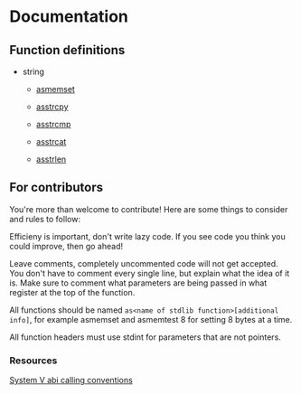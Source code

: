 # Documentation

## Function definitions

* string

	* [asmemset](string/asmemset/README.md)

	* [asstrcpy](string/asstrcpy/README.md)

	* [asstrcmp](string/asstrcmp/README.md)

	* [asstrcat](string/asstrcat/README.md)

	* [asstrlen](string/asstrlen/README.md)

## For contributors

You're more than welcome to contribute! Here are some things to consider and rules to follow:

Efficieny is important, don't write lazy code. If you see code you think you could improve, then go ahead!

Leave comments, completely uncommented code will not get accepted. You don't have to comment every single line, but explain what the idea of it is. Make sure to comment what parameters are being passed in what register at the top of the function.

All functions should be named `as<name of stdlib function>[additional info]`, for example asmemset and asmemtest 8 for setting 8 bytes at a time.

All function headers must use stdint for parameters that are not pointers.

### Resources

[System V abi calling conventions](https://wiki.osdev.org/Calling_Conventions)
